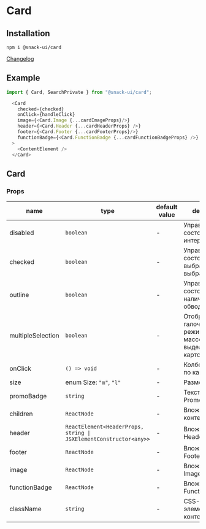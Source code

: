 # Card

## Installation
`npm i @snack-ui/card`

[Changelog](./CHANGELOG.md)

## Example

```typescript jsx
import { Card, SearchPrivate } from "@snack-ui/card";

  <Card
    checked={checked}
    onClick={handleClick}
    image={<Card.Image {...cardImageProps}/>}
    header={<Card.Header {...cardHeaderProps} />}
    footer={<Card.Footer {...cardFooterProps}/>}
    functionBadge={<Card.FunctionBadge {...cardFunctionBadgeProps} />}
  >
    <ContentElement />
  </Card>
```

[//]: DOCUMENTATION_SECTION_START
[//]: THIS_SECTION_IS_AUTOGENERATED_PLEASE_DONT_EDIT_IT
## Card
### Props
| name | type | default value | description |
|------|------|---------------|-------------|
| disabled | `boolean` | - | Управление состоянием интерактивности |
| checked | `boolean` | - | Управление состоянием выбран/не выбран |
| outline | `boolean` | - | Управление состоянием наличия обводки |
| multipleSelection | `boolean` | - | Отображение галочки для режима массового выделения карточек |
| onClick | `() => void` | - | Колбек на клик по карточке |
| size | enum Size: `"m"`, `"l"` | - | Размер |
| promoBadge | `string` | - | Текст для PromoBadge |
| children | `ReactNode` | - | Вложенный контент |
| header | `ReactElement<HeaderProps, string \| JSXElementConstructor<any>>` | - | Вложенный Header |
| footer | `ReactNode` | - | Вложенный Footer |
| image | `ReactNode` | - | Вложенный Image |
| functionBadge | `ReactNode` | - | Вложенный FunctionBadge |
| className | `string` | - | CSS-класс для элемента с контентом |


[//]: DOCUMENTATION_SECTION_END
